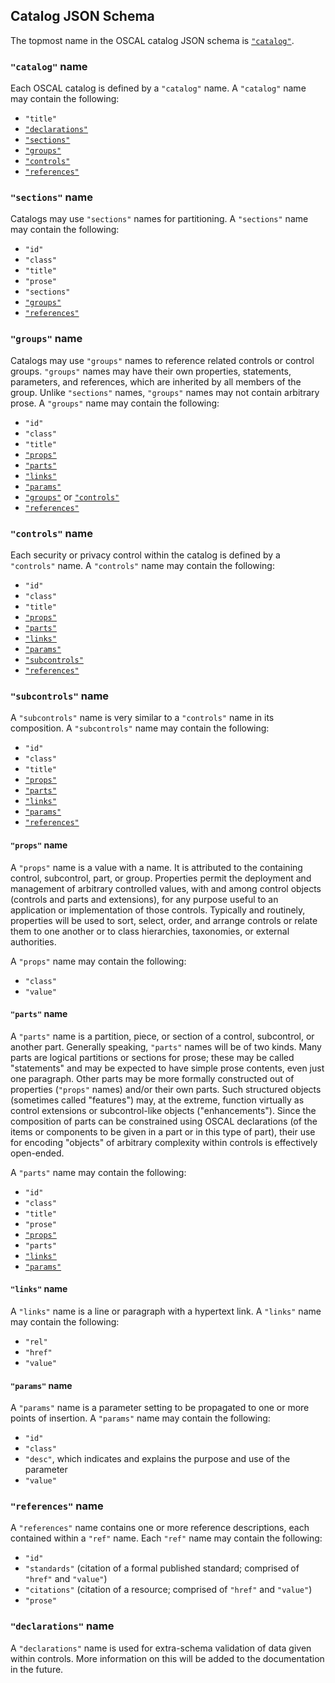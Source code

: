 ## Catalog JSON Schema

The topmost name in the OSCAL catalog JSON schema is [`"catalog"`](#code-quot-catalog-quot-code-name).

### `"catalog"` name

Each OSCAL catalog is defined by a `"catalog"` name. A `"catalog"` name may contain the following:

* `"title"`
* [`"declarations"`](#code-quot-declarations-quot-code-name)
* [`"sections"`](#code-quot-sections-quot-code-name)
* [`"groups"`](#code-quot-groups-quot-code-name)
* [`"controls"`](#code-quot-controls-quot-code-name)
* [`"references"`](#code-quot-references-quot-code-name)

### `"sections"` name

Catalogs may use `"sections"` names for partitioning. A `"sections"` name may contain the following:

* `"id"`
* `"class"`
* `"title"`
* `"prose"`
* `"sections"`
* [`"groups"`](#code-quot-groups-quot-code-name)
* [`"references"`](#code-quot-references-quot-code-name)

### `"groups"` name

Catalogs may use `"groups"` names to reference related controls or control groups. `"groups"` names may have their own properties, statements, parameters, and references, which are inherited by all members of the group. Unlike `"sections"` names, `"groups"` names may not contain arbitrary prose. A `"groups"` name may contain the following:

* `"id"`
* `"class"`
* `"title"`
* [`"props"`](#code-quot-props-quot-code-name)
* [`"parts"`](#code-quot-parts-quot-code-name)
* [`"links"`](#code-quot-links-quot-code-name)
* [`"params"`](#code-quot-params-quot-code-name)
* [`"groups"`](#code-quot-groups-quot-code-name) or [`"controls"`](#code-quot-controls-quot-code-name)
* [`"references"`](#code-quot-references-quot-code-name)

### `"controls"` name

Each security or privacy control within the catalog is defined by a `"controls"` name. A `"controls"` name may contain the following:

* `"id"`
* `"class"`
* `"title"`
* [`"props"`](#code-quot-props-quot-code-name)
* [`"parts"`](#code-quot-parts-quot-code-name)
* [`"links"`](#code-quot-links-quot-code-name)
* [`"params"`](#code-quot-params-quot-code-name)
* [`"subcontrols"`](#code-quot-subcontrols-quot-code-name)
* [`"references"`](#code-quot-references-quot-code-name)

### `"subcontrols"` name

A `"subcontrols"` name is very similar to a `"controls"` name in its composition. A `"subcontrols"` name may contain the following:

* `"id"`
* `"class"`
* `"title"`
* [`"props"`](#code-quot-props-quot-code-name)
* [`"parts"`](#code-quot-parts-quot-code-name)
* [`"links"`](#code-quot-links-quot-code-name)
* [`"params"`](#code-quot-params-quot-code-name)
* [`"references"`](#code-quot-references-quot-code-name)

#### `"props"` name

A `"props"` name is a value with a name. It is attributed to the containing control, subcontrol, part, or group. Properties permit the deployment and management of arbitrary controlled values, with and among control objects (controls and parts and extensions), for any purpose useful to an application or implementation of those controls. Typically and routinely, properties will be used to sort, select, order, and arrange controls or relate them to one another or to class hierarchies, taxonomies, or external authorities.

A `"props"` name may contain the following:

* `"class"`
* `"value"`

#### `"parts"` name

A `"parts"` name is a partition, piece, or section of a control, subcontrol, or another part. Generally speaking, `"parts"` names will be of two kinds. Many parts are logical partitions or sections for prose; these may be called "statements" and may be expected to have simple prose contents, even just one paragraph. Other parts may be more formally constructed out of properties (`"props"` names) and/or their own parts. Such structured objects (sometimes called "features") may, at the extreme, function virtually as control extensions or subcontrol-like objects ("enhancements"). Since the composition of parts can be constrained using OSCAL declarations (of the items or components to be given in a part or in this type of part), their use for encoding "objects" of arbitrary complexity within controls is effectively open-ended.

A `"parts"` name may contain the following:

* `"id"`
* `"class"`
* `"title"`
* `"prose"`
* [`"props"`](#code-quot-props-quot-code-name)
* `"parts"`
* [`"links"`](#code-quot-links-quot-code-name)
* [`"params"`](#code-quot-params-quot-code-name)

#### `"links"` name

A `"links"` name is a line or paragraph with a hypertext link. A `"links"` name may contain the following:

* `"rel"`
* `"href"`
* `"value"`

#### `"params"` name

A `"params"` name is a parameter setting to be propagated to one or more points of insertion. A `"params"` name may contain the following:

* `"id"`
* `"class"`
* `"desc"`, which indicates and explains the purpose and use of the parameter
* `"value"`

### `"references"` name

A `"references"` name contains one or more reference descriptions, each contained within a `"ref"` name. Each `"ref"` name may contain the following:

* `"id"`
* `"standards"` (citation of a formal published standard; comprised of `"href"` and `"value"`)
* `"citations"` (citation of a resource; comprised of `"href"` and `"value"`)
* `"prose"`

### `"declarations"` name

A `"declarations"` name is used for extra-schema validation of data given within controls. More information on this will be added to the documentation in the future.
